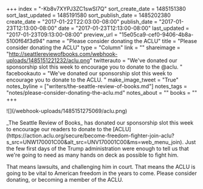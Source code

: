 +++
index = "-Kb8v7XYPJ3ZC1swSI7Q"
sort_create_date = 1485151380
sort_last_updated = 1485191580
sort_publish_date = 1485202380
create_date = "2017-01-22T22:03:00-08:00"
publish_date = "2017-01-23T12:13:00-08:00"
date = "2017-01-23T12:13:00-08:00"
last_updated = "2017-01-23T09:13:00-08:00"
preview_url = "15e05ca9-cef0-9406-4b8a-5100f64f3d94"
name = "Please consider donating the ACLU"
title = "Please consider donating the ACLU"
type = "Column"
link = ""
shareimage = "http://seattlereviewofbooks.com/webhook-uploads/1485151221232/aclu.png"
twitterauto = "We've donated our sponsorship slot this week to encourage you to donate to the @aclu. "
facebookauto = "We've donated our sponsorship slot this week to encourage you to donate to the ACLU. "
make_image_tweet = "True"
notes_byline = ["writers/the-seattle-review-of-books.md"]
notes_tags = "notes/please-consider-donating-the-aclu.md"
notes_about = ""
books = ""
+++
<p class="image-left">![](/webhook-uploads/1485151275069/aclu.png)</p>

<p class="noindent">_The Seattle Review of Books_ has donated our sponsorship slot this week to encourage our readers to donate to the [ACLU](https://action.aclu.org/secure/become-freedom-fighter-join-aclu?s_src=UNW170001C00&alt_src=UNV170001C00&ms=web_menu_join). Just the few first days of the Trump administration were enough to tell us that we're going to need as many hands on deck as possible to fight him.</p>

That means lawsuits, and challenging him in court. That means the ACLU is going to be vital to American freedom in the years to come. Please consider donating, or becoming a member of the ACLU.